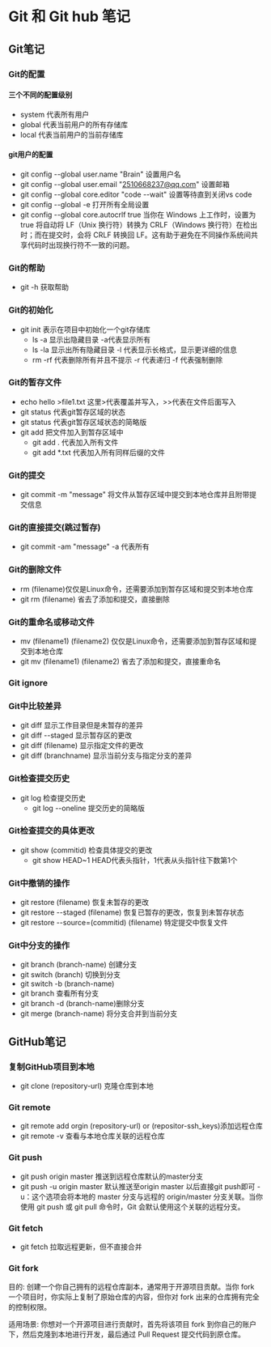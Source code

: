 # Git 和 Git hub 笔记
## Git笔记
### Git的配置
#### 三个不同的配置级别
* system 代表所有用户
* global 代表当前用户的所有存储库
* local 代表当前用户的当前存储库
#### git用户的配置
* git config --global user.name "Brain" 设置用户名
* git config --global user.email "2510668237@qq.com" 设置邮箱
* git config --global core.editor "code --wait" 设置等待直到关闭vs code
* git config --global -e 打开所有全局设置
* git config --global core.autocrlf true 当你在 Windows 上工作时，设置为 true 将自动将 LF（Unix 换行符）转换为 CRLF（Windows 换行符）在检出时；而在提交时，会将 CRLF 转换回 LF。这有助于避免在不同操作系统间共享代码时出现换行符不一致的问题。
### Git的帮助
* git -h 获取帮助
### Git的初始化
* git init 表示在项目中初始化一个git存储库
    * ls -a 显示出隐藏目录 -a代表显示所有
    * ls -la 显示出所有隐藏目录 -l 代表显示长格式，显示更详细的信息
    * rm -rf 代表删除所有并且不提示 -r 代表递归 -f 代表强制删除
### Git的暂存文件
* echo hello >file1.txt 这里>代表覆盖并写入，>>代表在文件后面写入
* git status 代表git暂存区域的状态
* git status 代表git暂存区域状态的简略版
* git add 把文件加入到暂存区域中
  * git add . 代表加入所有文件
  * git add *.txt 代表加入所有同样后缀的文件
### Git的提交
* git commit -m "message" 将文件从暂存区域中提交到本地仓库并且附带提交信息 
### Git的直接提交(跳过暂存)
* git commit -am "message" -a 代表所有
### Git的删除文件
* rm (filename)仅仅是Linux命令，还需要添加到暂存区域和提交到本地仓库
* git rm (filename) 省去了添加和提交，直接删除
### Git的重命名或移动文件
* mv (filename1) (filename2) 仅仅是Linux命令，还需要添加到暂存区域和提交到本地仓库
* git mv (filename1) (filename2) 省去了添加和提交，直接重命名
### Git ignore
### Git中比较差异
* git diff 显示工作目录但是未暂存的差异
* git diff --staged 显示暂存区的更改
* git diff (filename) 显示指定文件的更改
* git diff (branchname) 显示当前分支与指定分支的差异
### Git检查提交历史
* git log 检查提交历史
  * git log --oneline 提交历史的简略版
### Git检查提交的具体更改
* git show (commitid) 检查具体提交的更改
    * git show HEAD~1 HEAD代表头指针，1代表从头指针往下数第1个
### Git中撤销的操作
* git restore (filename) 恢复未暂存的更改
* git restore --staged (filename) 恢复已暂存的更改，恢复到未暂存状态
* git restore --source=(commitid) (filename) 特定提交中恢复文件
### Git中分支的操作
* git branch (branch-name) 创建分支
* git switch (branch) 切换到分支
* git switch -b (branch-name)
* git branch 查看所有分支
* git branch -d (branch-name)删除分支
* git merge (branch-name) 将分支合并到当前分支
## GitHub笔记
### 复制GitHub项目到本地
* git clone (repository-url) 克隆仓库到本地
### Git remote
* git remote add orgin (repository-url) or (repositor-ssh_keys)添加远程仓库
* git remote -v 查看与本地仓库关联的远程仓库
### Git push
* git push origin master 推送到远程仓库默认的master分支
* git push -u origin master 默认推送至origin master 以后直接git push即可 -u：这个选项会将本地的 master 分支与远程的 origin/master 分支关联。当你使用 git push 或 git pull 命令时，Git 会默认使用这个关联的远程分支。
### Git fetch
* git fetch 拉取远程更新，但不直接合并
### Git fork
目的: 创建一个你自己拥有的远程仓库副本，通常用于开源项目贡献。当你 fork 一个项目时，你实际上复制了原始仓库的内容，但你对 fork 出来的仓库拥有完全的控制权限。

适用场景: 你想对一个开源项目进行贡献时，首先将该项目 fork 到你自己的账户下，然后克隆到本地进行开发，最后通过 Pull Request 提交代码到原仓库。